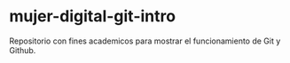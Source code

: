 # mujer-digital-git-intro
Repositorio con fines academicos para mostrar el funcionamiento de Git y Github.
